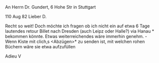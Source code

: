 An Herrn Dr. Gundert, 6 Hohe Str in Stuttgart

 110 Aug 82
Lieber D.

Recht so weit! Doch möchte ich fragen ob ich nicht ein auf etwa 6 Tage lautendes retour Billet nach Dresden (auch Leipz oder Halle?) via Hanau <Schnellzug>* bekommen könnte. Etwas weiterreichendes wäre immerhin genehm. - Wenn Kiste mit clich‚s <Abzügen>* zu senden ist, mit welchen rohen Büchern wäre sie etwa aufzufüllen

 Adieu V

